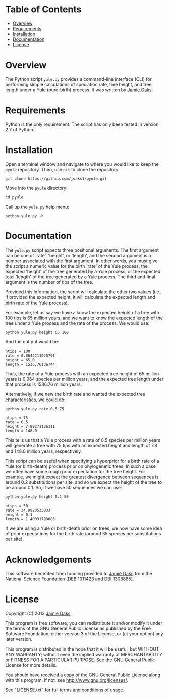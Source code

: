 Table of Contents
=================

 -  [Overview](#overview)
 -  [Requirements](#requirements)
 -  [Installation](#installation)
 -  [Documentation](#documentation)
 -  [License](#license)

Overview
========

The Python script `yule.py` provides a command-line interface (CLI) for
performing simple calculations of speciation rate, tree height, and tree length
under a Yule (pure-birth) process. It was written by [Jamie
Oaks](http://www.phyletica.com).

Requirements
============

Python is the only requirement. The script has only been tested in version 2.7
of Python.

Installation
============

Open a terminal window and navigate to where you would like to keep the `pyule`
repository. Then, use `git` to clone the repository:

    git clone https://github.com/joaks1/pyule.git

Move into the `pyule` directory:
    
    cd pyule

Call up the `yule.py` help menu:

    python yule.py -h

Documentation
=============

The `yule.py` script expects three positional arguments. The first argument can
be one of 'rate', 'height', or 'length', and the second argument is a number
associated with the first argument. In other words, you must give the script a
numeric value for the birth 'rate' of the Yule process, the expected 'height'
of the tree generated by a Yule process, or the expected total 'length' of the
tree generated by a Yule process. The third and final argument is the number of
tips of the tree.

Provided this information, the script will calculate the other two values
(i.e., if provided the expected height, it will calculate the expected length
and birth rate of the Yule process).

For example, let us say we have a know the expected height of a tree with 100
tips is 65 million years, and we want to know the expected length of the tree
under a Yule process and the rate of the process. We would use:

    python yule.py height 65 100

And the out put would be:

    ntips = 100
    rate = 0.0644211925791
    height = 65.0
    length = 1536.76136744

Thus, the rate of a Yule process with an expected tree height of 65 million
years is 0.064 species per million years, and the expected tree length under
that process is 1536.76 million years.

Alternatively, if we new the birth rate and wanted the expected tree
characteristics, we could do:

    python yule.py rate 0.5 75

    ntips = 75
    rate = 0.5
    height = 7.80271126111
    length = 148.0

This tells us that a Yule process with a rate of 0.5 species per million years
will generate a tree with 75 tips with an expected height and length of 7.8 and
148.0 million years, respectively.
    
This script can be useful when specifying a hyperprior for a birth rate of a
Yule (or birth-death) process prior on phylogenetic trees. In such a case, we
often have some rough prior expectation for the tree height. For example, we
might expect the greatest divergence between sequences is around 0.2
substitutions per site, and so we expect the height of the tree to be around
0.1. So, if we have 50 sequences we can use:

    python yule.py height 0.1 50

    ntips = 50
    rate = 34.9920533833
    height = 0.1
    length = 1.40031793685

If we are using a Yule or birth-death prior on trees, we now have some idea of
prior expectations for the birth rate (around 35 species per substitutions per
site).

Acknowledgements
================

This software benefited from funding provided to [Jamie
Oaks](http://www.phyletica.com) from the National Science Foundation (DEB
1011423 and DBI 1308885).

License
=======

Copyright (C) 2013 [Jamie Oaks](http://www.phyletica.com)

This program is free software; you can redistribute it and/or modify
it under the terms of the GNU General Public License as published by
the Free Software Foundation; either version 3 of the License, or
(at your option) any later version.

This program is distributed in the hope that it will be useful,
but WITHOUT ANY WARRANTY; without even the implied warranty of
MERCHANTABILITY or FITNESS FOR A PARTICULAR PURPOSE.  See the
GNU General Public License for more details.

You should have received a copy of the GNU General Public License along
with this program. If not, see <http://www.gnu.org/licenses/>.

See "LICENSE.txt" for full terms and conditions of usage.

